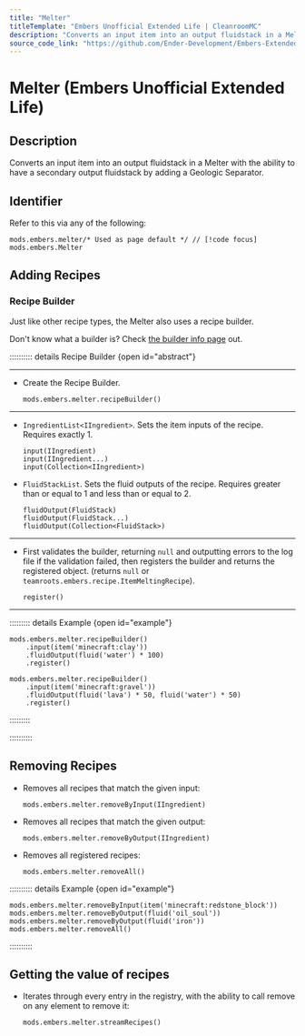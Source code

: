 ```yaml
---
title: "Melter"
titleTemplate: "Embers Unofficial Extended Life | CleanroomMC"
description: "Converts an input item into an output fluidstack in a Melter with the ability to have a secondary output fluidstack by adding a Geologic Separator."
source_code_link: "https://github.com/Ender-Development/Embers-Extended-Life/blob/master/src/main/java/teamroots/embers/compat/groovyscript/Melter.java"
---
```


# Melter (Embers Unofficial Extended Life)

## Description

Converts an input item into an output fluidstack in a Melter with the ability to have a secondary output fluidstack by adding a Geologic Separator.

## Identifier

Refer to this via any of the following:

```groovy:no-line-numbers {1}
mods.embers.melter/* Used as page default */ // [!code focus]
mods.embers.Melter
```


## Adding Recipes

### Recipe Builder

Just like other recipe types, the Melter also uses a recipe builder.

Don't know what a builder is? Check [the builder info page](../../getting_started/builder.md) out.

:::::::::: details Recipe Builder {open id="abstract"}

---

- Create the Recipe Builder.

    ```groovy:no-line-numbers
    mods.embers.melter.recipeBuilder()
    ```

---

- `IngredientList<IIngredient>`. Sets the item inputs of the recipe. Requires exactly 1.

    ```groovy:no-line-numbers
    input(IIngredient)
    input(IIngredient...)
    input(Collection<IIngredient>)
    ```

- `FluidStackList`. Sets the fluid outputs of the recipe. Requires greater than or equal to 1 and less than or equal to 2.

    ```groovy:no-line-numbers
    fluidOutput(FluidStack)
    fluidOutput(FluidStack...)
    fluidOutput(Collection<FluidStack>)
    ```

---

- First validates the builder, returning `null` and outputting errors to the log file if the validation failed, then registers the builder and returns the registered object. (returns `null` or `teamroots.embers.recipe.ItemMeltingRecipe`).

    ```groovy:no-line-numbers
    register()
    ```

---

::::::::: details Example {open id="example"}
```groovy:no-line-numbers
mods.embers.melter.recipeBuilder()
    .input(item('minecraft:clay'))
    .fluidOutput(fluid('water') * 100)
    .register()

mods.embers.melter.recipeBuilder()
    .input(item('minecraft:gravel'))
    .fluidOutput(fluid('lava') * 50, fluid('water') * 50)
    .register()
```

:::::::::

::::::::::

## Removing Recipes

- Removes all recipes that match the given input:

    ```groovy:no-line-numbers
    mods.embers.melter.removeByInput(IIngredient)
    ```

- Removes all recipes that match the given output:

    ```groovy:no-line-numbers
    mods.embers.melter.removeByOutput(IIngredient)
    ```

- Removes all registered recipes:

    ```groovy:no-line-numbers
    mods.embers.melter.removeAll()
    ```

:::::::::: details Example {open id="example"}
```groovy:no-line-numbers
mods.embers.melter.removeByInput(item('minecraft:redstone_block'))
mods.embers.melter.removeByOutput(fluid('oil_soul'))
mods.embers.melter.removeByOutput(fluid('iron'))
mods.embers.melter.removeAll()
```

::::::::::

## Getting the value of recipes

- Iterates through every entry in the registry, with the ability to call remove on any element to remove it:

    ```groovy:no-line-numbers
    mods.embers.melter.streamRecipes()
    ```
